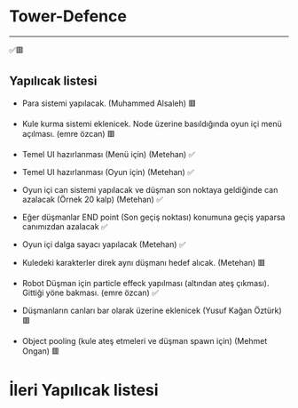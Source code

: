# Tower-Defence

------

✅🟥

## Yapılıcak listesi
 - Para sistemi yapılacak. (Muhammed Alsaleh) 🟥
 
 - Kule kurma sistemi eklenicek. Node üzerine basıldığında oyun içi menü açılması. (emre özcan) 🟥
   
 - Temel UI hazırlanması (Menü için) (Metehan) ✅
 
 - Temel UI hazırlanması (Oyun için) (Metehan) ✅
 
 - Oyun içi can sistemi yapılacak ve düşman son noktaya geldiğinde can azalacak (Örnek 20 kalp) (Metehan) ✅
 
 - Eğer düşmanlar END point (Son geçiş noktası) konumuna geçiş yaparsa canımızdan azalacak ✅
 
 - Oyun içi dalga sayacı yapılacak (Metehan) ✅
 
 - Kuledeki karakterler direk aynı düşmanı hedef alıcak. (Metehan) 🟥
 
 - Robot Düşman için particle effeck yapılması (altından ateş çıkması). Gittiği yöne bakması. (emre özcan) ✅
 
 - Düşmanların canları bar olarak üzerine eklenicek (Yusuf Kağan Öztürk) 🟥
 
 - Object pooling (kule ateş etmeleri ve düşman spawn için) (Mehmet Ongan) 🟥

# İleri Yapılıcak listesi

 
